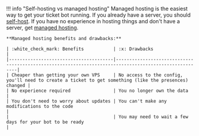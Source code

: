!!! info "Self-hosting vs managed hosting"
    Managed hosting is the easiest way to get your ticket bot running.
    If you already have a server, you should [self-host](/installation). If you have no experience in hosting things and don't have a server, get [managed hosting](/hosting).

    **Managed hosting benefits and drawbacks:**
    
    | :white_check_mark: Benefits           | :x: Drawbacks                                                                                         |
    |---------------------------------------|-------------------------------------------------------------------------------------------------------|
    | Cheaper than getting your own VPS     | No access to the config, you'll need to create a ticket to get something (like the presences) changed |
    | No experience required                | You no longer own the data                                                                            |
    | You don't need to worry about updates | You can't make any modifications to the code                                                          |
    |                                       | You may need to wait a few days for your bot to be ready                                              |
